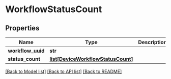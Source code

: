 # WorkflowStatusCount

## Properties
Name | Type | Description | Notes
------------ | ------------- | ------------- | -------------
**workflow_uuid** | **str** |  | [optional] 
**status_count** | [**list[DeviceWorkflowStatusCount]**](DeviceWorkflowStatusCount.md) |  | [optional] 

[[Back to Model list]](../README.md#documentation-for-models) [[Back to API list]](../README.md#documentation-for-api-endpoints) [[Back to README]](../README.md)


